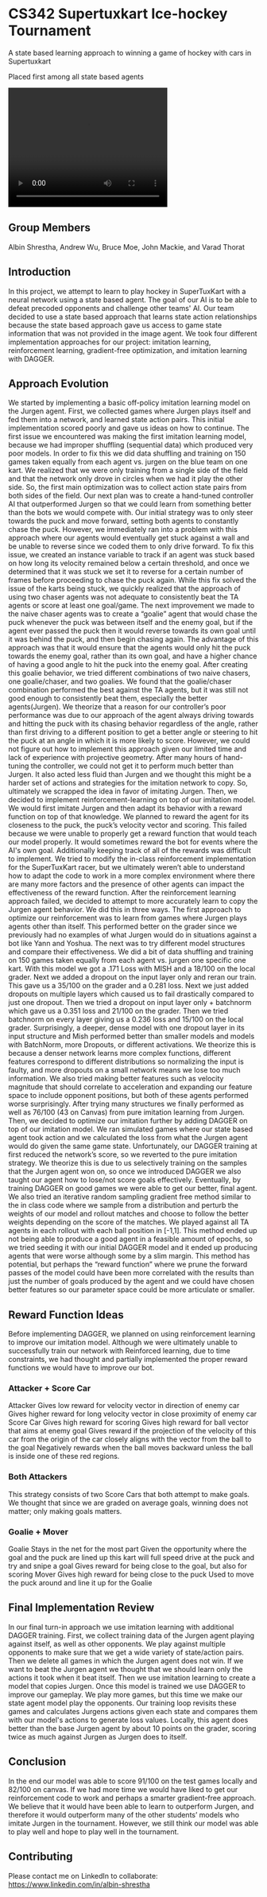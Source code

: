 # CS342 Supertuxkart Ice-hockey Tournament

A state based learning approach to winning a game of hockey with cars in Supertuxkart

Placed first among all state based agents

<video width="320" height="240" controls>
  <source src="https://github.com/Albisourous/supertuxkart-ice-hockey-writeup/blob/main/final_win.mp4" type="video/mp4">
</video>

## Group Members

Albin Shrestha, Andrew Wu, Bruce Moe, John Mackie, and Varad Thorat

## Introduction

In this project, we attempt to learn to play hockey in SuperTuxKart with a neural network using a state based agent. The goal of our AI is to be able to defeat precoded opponents and challenge other teams' AI. Our team decided to use a state based approach that learns state action relationships because the state based approach gave us access to game state information that was not provided in the image agent.
We took four different implementation approaches for our project: imitation learning, reinforcement learning, gradient-free optimization, and imitation learning with DAGGER.

## Approach Evolution

We started by implementing a basic off-policy imitation learning model on the Jurgen agent. First, we collected games where Jurgen plays itself and fed them into a network, and learned state action pairs. This initial implementation scored poorly and gave us ideas on how to continue. The first issue we encountered was making the first imitation learning model, because we had improper shuffling (sequential data) which produced very poor models. In order to fix this we did data shuffling and training on 150 games taken equally from each agent vs. jurgen on the blue team on one kart. We realized that we were only training from a single side of the field and that the network only drove in circles when we had it play the other side. So, the first main optimization was to collect action state pairs from both sides of the field.
Our next plan was to create a hand-tuned controller AI that outperformed Jurgen so that we could learn from something better than the bots we would compete with. Our initial strategy was to only steer towards the puck and move forward, setting both agents to constantly chase the puck. However, we immediately ran into a problem with this approach where our agents would eventually get stuck against a wall and be unable to reverse since we coded them to only drive forward. To fix this issue, we created an instance variable to track if an agent was stuck based on how long its velocity remained below a certain threshold, and once we determined that it was stuck we set it to reverse for a certain number of frames before proceeding to chase the puck again. While this fix solved the issue of the karts being stuck, we quickly realized that the approach of using two chaser agents was not adequate to consistently beat the TA agents or score at least one goal/game.
The next improvement we made to the naive chaser agents was to create a “goalie” agent that would chase the puck whenever the puck was between itself and the enemy goal, but if the agent ever passed the puck then it would reverse towards its own goal until it was behind the puck, and then begin chasing again. The advantage of this approach was that it would ensure that the agents would only hit the puck towards the enemy goal, rather than its own goal, and have a higher chance of having a good angle to hit the puck into the enemy goal. After creating this goalie behavior, we tried different combinations of two naive chasers, one goalie/chaser, and two goalies. We found that the goalie/chaser combination performed the best against the TA agents, but it was still not good enough to consistently beat them, especially the better agents(Jurgen). We theorize that a reason for our controller’s poor performance was due to our approach of the agent always driving towards and hitting the puck with its chasing behavior regardless of the angle, rather than first driving to a different position to get a better angle or steering to hit the puck at an angle in which it is more likely to score. However, we could not figure out how to implement this approach given our limited time and lack of experience with projective geometry.
After many hours of hand-tuning the controller, we could not get it to perform much better than Jurgen. It also acted less fluid than Jurgen and we thought this might be a harder set of actions and strategies for the imitation network to copy. So, ultimately we scrapped the idea in favor of imitating Jurgen.
Then, we decided to implement reinforcement-learning on top of our imitation model. We would first imitate Jurgen and then adapt its behavior with a reward function on top of that knowledge. We planned to reward the agent for its closeness to the puck, the puck’s velocity vector and scoring. This failed because we were unable to properly get a reward function that would teach our model properly. It would sometimes reward the bot for events where the AI's own goal. Additionally keeping track of all of the rewards was difficult to implement. We tried to modify the in-class reinforcement implementation for the SuperTuxKart racer, but we ultimately weren’t able to understand how to adapt the code to work in a more complex environment where there are many more factors and the presence of other agents can impact the effectiveness of the reward function.
After the reinforcement learning approach failed, we decided to attempt to more accurately learn to copy the Jurgen agent behavior. We did this in three ways. The first approach to optimize our reinforcement was to learn from games where Jurgen plays agents other than itself. This performed better on the grader since we previously had no examples of what Jurgen would do in situations against a bot like Yann and Yoshua. The next was to try different model structures and compare their effectiveness. We did a bit of data shuffling and training on 150 games taken equally from each agent vs. jurgen one specific one kart. With this model we got a .171 Loss with MISH and a 18/100 on the local grader. Next we added a dropout on the input layer only and reran our train. This gave us a 35/100 on the grader and a 0.281 loss. Next we just added dropouts on multiple layers which caused us to fail drastically compared to just one dropout. Then we tried a dropout on input layer only + batchnorm which gave us a 0.351 loss and 21/100 on the grader. Then we tried batchnorm on every layer giving us a 0.236 loss and 15/100 on the local grader. Surprisingly, a deeper, dense model with one dropout layer in its input structure and Mish performed better than smaller models and models with BatchNorm, more Dropouts, or different activations. We theorize this is because a denser network learns more complex functions, different features correspond to different distributions so normalizing the input is faulty, and more dropouts on a small network means we lose too much information. We also tried making better features such as velocity magnitude that should correlate to acceleration and expanding our feature space to include opponent positions, but both of these agents performed worse surprisingly. After trying many structures we finally performed as well as 76/100 (43 on Canvas) from pure imitation learning from Jurgen. Then, we decided to optimize our imitation further by adding DAGGER on top of our imitation model. We ran simulated games where our state based agent took action and we calculated the loss from what the Jurgen agent would do given the same game state. Unfortunately, our DAGGER training at first reduced the network’s score, so we reverted to the pure imitation strategy. We theorize this is due to us selectively training on the samples that the Jurgen agent won on, so once we introduced DAGGER we also taught our agent how to lose/not score goals effectively. Eventually, by training DAGGER on good games we were able to get our better, final agent.
We also tried an iterative random sampling gradient free method similar to the in class code where we sample from a distribution and perturb the weights of our model and rollout matches and choose to follow the better weights depending on the score of the matches. We played against all TA agents in each rollout with each ball position in [-1,1]. This method ended up not being able to produce a good agent in a feasible amount of epochs, so we tried seeding it with our initial DAGGER model and it ended up producing agents that were worse although some by a slim margin. This method has potential, but perhaps the “reward function” where we prune the forward passes of the model could have been more correlated with the results than just the number of goals produced by the agent and we could have chosen better features so our parameter space could be more articulate or smaller.

## Reward Function Ideas

Before implementing DAGGER, we planned on using reinforcement learning to improve our imitation model. Although we were ultimately unable to successfully train our network with Reinforced learning, due to time constraints, we had thought and partially implemented the proper reward functions we would have to improve our bot.

### Attacker + Score Car

Attacker
Gives low reward for velocity vector in direction of enemy car
Gives higher reward for long velocity vector in close proximity of enemy car
Score Car
Gives high reward for scoring
Gives high reward for ball vector that aims at enemy goal
Gives reward if the projection of the velocity of this car from the origin of the car closely aligns with the vector from the ball to the goal
Negatively rewards when the ball moves backward unless the ball is inside one of these red regions.

### Both Attackers

This strategy consists of two Score Cars that both attempt to make goals. We thought that since we are graded on average goals, winning does not matter; only making goals matters.

### Goalie + Mover

Goalie
Stays in the net for the most part
Given the opportunity where the goal and the puck are lined up this kart will full speed drive at the puck and try and snipe a goal
Gives reward for being close to the goal, but also for scoring
Mover
Gives high reward for being close to the puck
Used to move the puck around and line it up for the Goalie

## Final Implementation Review

In our final turn-in approach we use imitation learning with additional DAGGER training. First, we collect training data of the Jurgen agent playing against itself, as well as other opponents. We play against multiple opponents to make sure that we get a wide variety of state/action pairs. Then we delete all games in which the Jurgen agent does not win. If we want to beat the Jurgen agent we thought that we should learn only the actions it took when it beat itself. Then we use imitation learning to create a model that copies Jurgen. Once this model is trained we use DAGGER to improve our gameplay. We play more games, but this time we make our state agent model play the opponents. Our training loop revisits these games and calculates Jurgens actions given each state and compares them with our model's actions to generate loss values. Locally, this agent does better than the base Jurgen agent by about 10 points on the grader, scoring twice as much against Jurgen as Jurgen does to itself.

## Conclusion

In the end our model was able to score 91/100 on the test games locally and 82/100 on canvas. If we had more time we would have liked to get our reinforcement code to work and perhaps a smarter gradient-free approach. We believe that it would have been able to learn to outperform Jurgen, and therefore it would outperform many of the other students’ models who imitate Jurgen in the tournament. However, we still think our model was able to play well and hope to play well in the tournament.

## Contributing

Please contact me on LinkedIn to collaborate: https://www.linkedin.com/in/albin-shrestha
